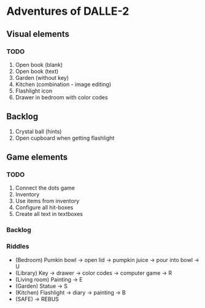 # Adventures of DALLE-2

## Visual elements

### TODO
1. Open book (blank)
2. Open book (text)
3. Garden (without key)
4. Kitchen (combination - image editing)
5. Flashlight icon
6. Drawer in bedroom with color codes

## Backlog
1. Crystal ball (hints)
2. Open cupboard when getting flashlight


## Game elements

### TODO
1. Connect the dots game
2. Inventory
3. Use items from inventory
3. Configure all hit-boxes 
4. Create all text in textboxes

### Backlog

### Riddles 
* (Bedroom) Pumkin bowl -> open lid -> pumpkin juice -> pour into bowl -> U
* (Library) Key -> drawer -> color codes -> computer game -> R
* (Living room) Painting -> E
* (Garden) Statue -> S
* (Kitchen) Flashlight -> diary -> painting -> B
* (SAFE) -> REBUS

